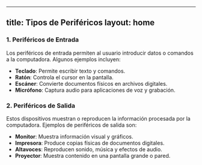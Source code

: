 
---
title: Tipos de Periféricos
layout: home
---

### 1. Periféricos de Entrada
Los periféricos de entrada permiten al usuario introducir datos o comandos a la computadora. Algunos ejemplos incluyen:

- **Teclado**: Permite escribir texto y comandos.
- **Ratón**: Controla el cursor en la pantalla.
- **Escáner**: Convierte documentos físicos en archivos digitales.
- **Micrófono**: Captura audio para aplicaciones de voz y grabación.

### 2. Periféricos de Salida
Estos dispositivos muestran o reproducen la información procesada por la computadora. Ejemplos de periféricos de salida son:

- **Monitor**: Muestra información visual y gráficos.
- **Impresora**: Produce copias físicas de documentos digitales.
- **Altavoces**: Reproducen sonido, música y efectos de audio.
- **Proyector**: Muestra contenido en una pantalla grande o pared.
